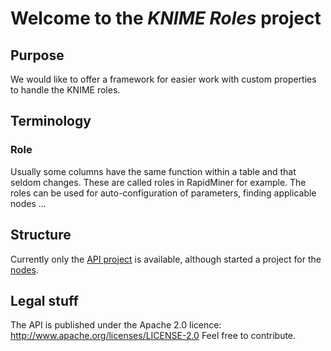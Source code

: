 # Welcome to the *KNIME Roles* project

## Purpose
We would like to offer a framework for easier work with custom properties to handle the KNIME roles.

## Terminology

### Role
Usually some columns have the same function within a table and that seldom changes. These are called roles in RapidMiner for example.
The roles can be used for auto-configuration of parameters, finding applicable nodes ...

## Structure
Currently only the [API project](com.mind_era.knime.roles.api) is available, although started a project for the [nodes](com.mind_era.knime.roles.nodes).

## Legal stuff
The API is published under the Apache 2.0 licence: http://www.apache.org/licenses/LICENSE-2.0
Feel free to contribute.
